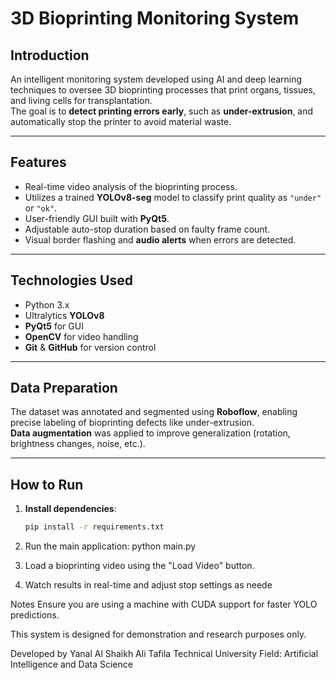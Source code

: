 # 3D Bioprinting Monitoring System

##  Introduction
An intelligent monitoring system developed using AI and deep learning techniques to oversee 3D bioprinting processes that print organs, tissues, and living cells for transplantation.  
The goal is to **detect printing errors early**, such as **under-extrusion**, and automatically stop the printer to avoid material waste.

---

##  Features
- Real-time video analysis of the bioprinting process.
- Utilizes a trained **YOLOv8-seg** model to classify print quality as `"under"` or `"ok"`.
- User-friendly GUI built with **PyQt5**.
- Adjustable auto-stop duration based on faulty frame count.
- Visual border flashing and **audio alerts** when errors are detected.

---

##  Technologies Used
- Python 3.x  
- Ultralytics **YOLOv8**  
- **PyQt5** for GUI  
- **OpenCV** for video handling  
- **Git** & **GitHub** for version control  

---

##  Data Preparation
The dataset was annotated and segmented using **Roboflow**, enabling precise labeling of bioprinting defects like under-extrusion.  
**Data augmentation** was applied to improve generalization (rotation, brightness changes, noise, etc.).

---

##  How to Run

1. **Install dependencies**:
   ```bash
   pip install -r requirements.txt
2. Run the main application:
python main.py

4. Load a bioprinting video using the "Load Video" button.

5. Watch results in real-time and adjust stop settings as neede

 Notes
Ensure you are using a machine with CUDA support for faster YOLO predictions.

This system is designed for demonstration and research purposes only.

  Developed by
Yanal Al Shaikh Ali
Tafila Technical University
Field: Artificial Intelligence and Data Science


   
